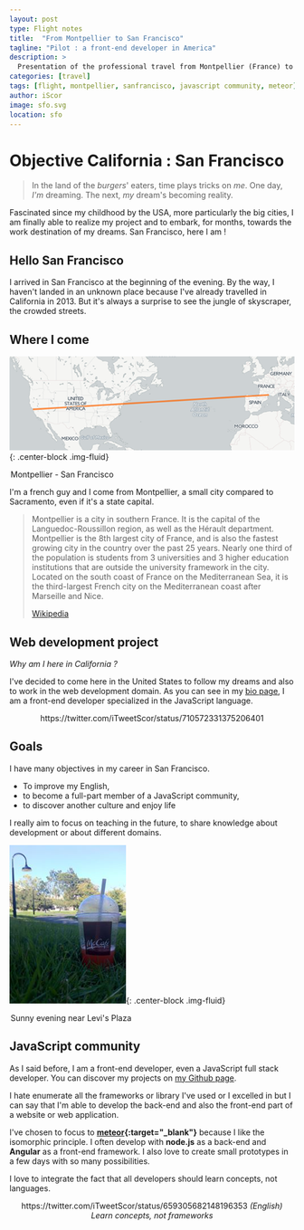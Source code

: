 ```yaml
---
layout: post
type: Flight notes
title:  "From Montpellier to San Francisco"
tagline: "Pilot : a front-end developer in America"
description: >
  Presentation of the professional travel from Montpellier (France) to San Francisco (USA) of a front-end developer specialized in JavaScript.
categories: [travel]
tags: [flight, montpellier, sanfrancisco, javascript community, meteor]
author: iScor
image: sfo.svg
location: sfo
---
```

# Objective California : San Francisco

> In the land of the *burgers*' eaters, time plays tricks on *me*. One day, *I'm* dreaming. The next, *my* dream's becoming reality.

Fascinated since my childhood by the USA, more particularly the big cities, I am finally able to realize my project and to embark, for months, towards the work destination of my dreams. San Francisco, here I am !

## Hello San Francisco

I arrived in San Francisco at the beginning of the evening. By the way, I haven't landed in an unknown place because I've already travelled in California in 2013. But it's always a surprise to see the jungle of skyscraper, the crowded streets.

## Where I come

![Map from Montpellier to San Francisco](/assets/images/map__sfo-mpl.png){: .center-block .img-fluid}
<legend class="mark text-xs-center">Montpellier - San Francisco</legend>

I'm a french guy and I come from Montpellier, a small city compared to Sacramento, even if it's a state capital.

<blockquote class="post-blockquote">
  <p>
  Montpellier is a city in southern France. It is the capital of the Languedoc-Roussillon region, as well as the Hérault department. Montpellier is the 8th largest city of France, and is also the fastest growing city in the country over the past 25 years. Nearly one third of the population is students from 3 universities and 3 higher education institutions that are outside the university framework in the city. Located on the south coast of France on the Mediterranean Sea, it is the third-largest French city on the Mediterranean coast after Marseille and Nice.
  </p>
  <a href="https://en.wikipedia.org/wiki/Montpellier" target="_blank" class="blockquote-author">Wikipedia</a>
</blockquote>

## Web development project

_Why am I here in California ?_

I've decided to come here in the United States to follow my dreams and also to work in the web development domain. As you can see in my <a href="/about.html">bio page</a>, I am a front-end developer specialized in the JavaScript language.

<center>
  https://twitter.com/iTweetScor/status/710572331375206401
</center>

## Goals

I have many objectives in my career in San Francisco.

* To improve my English,
* to become a full-part member of a JavaScript community,
* to discover another culture and enjoy life

I really aim to focus on teaching in the future, to share knowledge about development or about different domains.

![San Francisco break](/assets/images/picture__sfo--mini.jpg){: .center-block .img-fluid}
<legend class="mark text-xs-center">Sunny evening near Levi's Plaza</legend>

## JavaScript community

As I said before, I am a front-end developer, even a JavaScript full stack developer. You can discover my projects on [my Github page][github].

I hate enumerate all the frameworks or library I've used or I excelled in but I can say that I'm able to develop the back-end and also the front-end part of a website or web application.

I've chosen to focus to **[meteor][meteor]{:target="_blank"}** because I like the isomorphic principle. I often develop with **node.js** as a back-end and **Angular** as a front-end framework. I also love to create small prototypes in a few days with so many possibilities.

I love to integrate the fact that all developers should learn concepts, not languages.

<center>
  https://twitter.com/iTweetScor/status/659305682148196353
  <cite>(English) Learn concepts, not frameworks</cite>
</center>

[github]:      https://www.github.com/iGitScor
[meteor]:      https://www.meteor.com/
